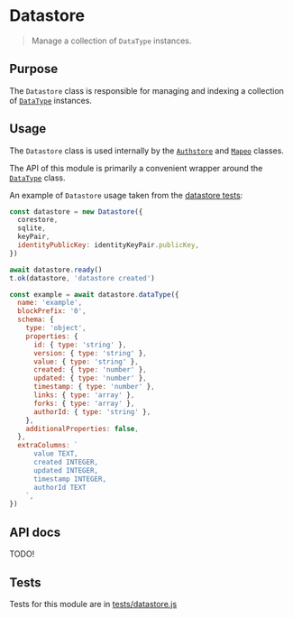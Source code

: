 # Datastore

> Manage a collection of `DataType` instances.

## Purpose

The `Datastore` class is responsible for managing and indexing a collection of [`DataType`](../datatype/) instances.

## Usage

The `Datastore` class is used internally by the [`Authstore`](../authstore/) and [`Mapeo`](../../index.js) classes.

The API of this module is primarily a convenient wrapper around the [`DataType`](../datatype/) class.

An example of `Datastore` usage taken from the [datastore tests](../../tests/datastore.js):

```js
const datastore = new Datastore({
  corestore,
  sqlite,
  keyPair,
  identityPublicKey: identityKeyPair.publicKey,
})

await datastore.ready()
t.ok(datastore, 'datastore created')

const example = await datastore.dataType({
  name: 'example',
  blockPrefix: '0',
  schema: {
    type: 'object',
    properties: {
      id: { type: 'string' },
      version: { type: 'string' },
      value: { type: 'string' },
      created: { type: 'number' },
      updated: { type: 'number' },
      timestamp: { type: 'number' },
      links: { type: 'array' },
      forks: { type: 'array' },
      authorId: { type: 'string' },
    },
    additionalProperties: false,
  },
  extraColumns: `
      value TEXT,
      created INTEGER,
      updated INTEGER,
      timestamp INTEGER,
      authorId TEXT
    `,
})
```

## API docs

TODO!

## Tests

Tests for this module are in [tests/datastore.js](../../tests/datastore.js)
